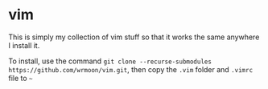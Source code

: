 # vim

This is simply my collection of vim stuff so that it works the same anywhere I install it.

To install, use the command `git clone --recurse-submodules https://github.com/wrmoon/vim.git`, then copy the `.vim` folder and `.vimrc` file to `~`
